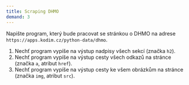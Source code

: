 ```yaml
---
title: Scraping DHMO
demand: 3
---
```


Napište program, který bude pracovat se stránkou o DHMO na adrese `https://apps.kodim.cz/python-data/dhmo`.

1. Nechť program vypíše na výstup nadpisy všech sekcí (značka `h2`).
1. Nechť program vypíše na výstup cesty všech odkazů na stránce (značka `a`, atribut `href`).
1. Nechť program vypíše na výstup cesty ke všem obrázkům na stránce (značka `img`, atribut `src`).
